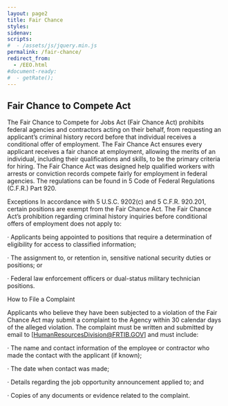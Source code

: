 ```yaml
---
layout: page2
title: Fair Chance
styles:
sidenav:
scripts:
#  - /assets/js/jquery.min.js
permalink: /fair-chance/
redirect_from:
  - /EEO.html
#document-ready:
#  - getRate();
---
```


## Fair Chance to Compete Act

The Fair Chance to Compete for Jobs Act (Fair Chance Act) prohibits federal agencies and contractors acting on their behalf, from requesting an applicant’s criminal history record before that individual receives a conditional offer of employment. The Fair Chance Act ensures every applicant receives a fair chance at employment, allowing the merits of an individual, including their qualifications and skills, to be the primary criteria for hiring. The Fair Chance Act was designed help qualified workers with arrests or conviction records compete fairly for employment in federal agencies. The regulations can be found in 5 Code of Federal Regulations (C.F.R.) Part 920.

Exceptions In accordance with 5 U.S.C. 9202(c) and 5 C.F.R. 920.201, certain positions are exempt from the Fair Chance Act. The Fair Chance Act’s prohibition regarding criminal history inquiries before conditional offers of employment does not apply to:


· Applicants being appointed to positions that require a determination of eligibility for access to classified information;


· The assignment to, or retention in, sensitive national security duties or positions; or


· Federal law enforcement officers or dual-status military technician positions.

How to File a Complaint

Applicants who believe they have been subjected to a violation of the Fair Chance Act may submit a complaint to the Agency within 30 calendar days of the alleged violation. The complaint must be written and submitted by email to [HumanResourcesDivision@FRTIB.GOV] and must include:

· The name and contact information of the employee or contractor who made the contact with the applicant (if known);


· The date when contact was made;


· Details regarding the job opportunity announcement applied to; and


· Copies of any documents or evidence related to the complaint.

<!-- CONTENT END -->
